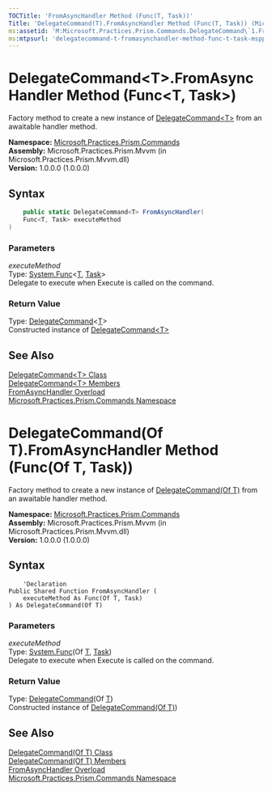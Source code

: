 ```yaml
---
TOCTitle: 'FromAsyncHandler Method (Func(T, Task))'
Title: 'DelegateCommand(T).FromAsyncHandler Method (Func(T, Task)) (Microsoft.Practices.Prism.Commands)'
ms:assetid: 'M:Microsoft.Practices.Prism.Commands.DelegateCommand\`1.FromAsyncHandler(System.Func{\`0,System.Threading.Tasks.Task})'
ms:mtpsurl: 'delegatecommand-t-fromasynchandler-method-func-t-task-mspp-commands.md'
---
```


# DelegateCommand&lt;T&gt;.FromAsyncHandler Method (Func&lt;T, Task&gt;)

Factory method to create a new instance of [DelegateCommand&lt;T&gt;](/patterns-practices/reference/delegatecommand-t-class-mspp-commands) from an awaitable handler method.

**Namespace:** [Microsoft.Practices.Prism.Commands](/patterns-practices/reference/mspp-commands-namespace)<br/>
**Assembly:** Microsoft.Practices.Prism.Mvvm (in Microsoft.Practices.Prism.Mvvm.dll)<br/>
**Version:** 1.0.0.0 (1.0.0.0)

## Syntax

```C#
    public static DelegateCommand<T> FromAsyncHandler(
	Func<T, Task> executeMethod
)
```

### Parameters

*executeMethod*<br/>
Type: [System.Func](http://msdn.microsoft.com/en-us/library/bb549151)&lt;[T](/patterns-practices/reference/delegatecommand-t-class-mspp-commands), [Task](http://msdn.microsoft.com/en-us/library/dd235678)&gt;<br/>
Delegate to execute when Execute is called on the command.

### Return Value

Type: [DelegateCommand](/patterns-practices/reference/delegatecommand-t-class-mspp-commands)&lt;[T](/patterns-practices/reference/delegatecommand-t-class-mspp-commands)&gt;<br/>
Constructed instance of [DelegateCommand&lt;T&gt;](/patterns-practices/reference/delegatecommand-t-class-mspp-commands)

## See Also

[DelegateCommand&lt;T&gt; Class](/patterns-practices/reference/delegatecommand-t-class-mspp-commands)<br/>
[DelegateCommand&lt;T&gt; Members](/patterns-practices/reference/delegatecommand-t-members-mspp-commands)<br/>
[FromAsyncHandler Overload](/patterns-practices/reference/delegatecommand-t-fromasynchandler-method-mspp-commands)<br/>
[Microsoft.Practices.Prism.Commands Namespace](/patterns-practices/reference/mspp-commands-namespace)<br/>


# DelegateCommand(Of T).FromAsyncHandler Method (Func(Of T, Task))


Factory method to create a new instance of [DelegateCommand(Of T)](/patterns-practices/reference/delegatecommand-t-class-mspp-commands) from an awaitable handler method.

**Namespace:** [Microsoft.Practices.Prism.Commands](/patterns-practices/reference/mspp-commands-namespace)<br/>
**Assembly:** Microsoft.Practices.Prism.Mvvm (in Microsoft.Practices.Prism.Mvvm.dll)<br/>
**Version:** 1.0.0.0 (1.0.0.0)

## Syntax

```VB
    'Declaration
Public Shared Function FromAsyncHandler ( 
	executeMethod As Func(Of T, Task)
) As DelegateCommand(Of T)
```

### Parameters

*executeMethod*<br/>
Type: [System.Func](http://msdn.microsoft.com/en-us/library/bb549151)(Of [T](/patterns-practices/reference/delegatecommand-t-class-mspp-commands), [Task](http://msdn.microsoft.com/en-us/library/dd235678))<br/>
Delegate to execute when Execute is called on the command.

### Return Value

Type: [DelegateCommand](/patterns-practices/reference/delegatecommand-t-class-mspp-commands)(Of [T](/patterns-practices/reference/delegatecommand-t-class-mspp-commands))<br/>
Constructed instance of [DelegateCommand(Of T)](/patterns-practices/reference/delegatecommand-t-class-mspp-commands))

## See Also

[DelegateCommand(Of T) Class](/patterns-practices/reference/delegatecommand-t-class-mspp-commands)<br/>
[DelegateCommand(Of T) Members](/patterns-practices/reference/delegatecommand-t-members-mspp-commands)<br/>
[FromAsyncHandler Overload](/patterns-practices/reference/delegatecommand-t-fromasynchandler-method-mspp-commands)<br/>
[Microsoft.Practices.Prism.Commands Namespace](/patterns-practices/reference/mspp-commands-namespace)